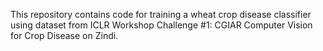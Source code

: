 This repository contains code for training a wheat crop disease classifier using dataset from ICLR Workshop Challenge #1: CGIAR Computer Vision for Crop Disease on Zindi.
